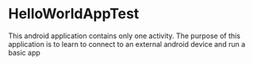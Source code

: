 # HelloWorldAppTest
This android application contains only one activity.
The purpose of this application is to learn to connect to an external android device and run a basic app

